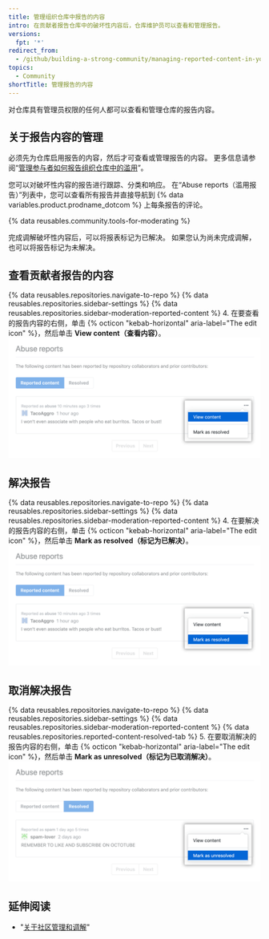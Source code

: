 ```yaml
---
title: 管理组织仓库中报告的内容
intro: 在贡献者报告仓库中的破坏性内容后，仓库维护员可以查看和管理报告。
versions:
  fpt: '*'
redirect_from:
  - /github/building-a-strong-community/managing-reported-content-in-your-organizations-repository
topics:
  - Community
shortTitle: 管理报告的内容
---
```


对仓库具有管理员权限的任何人都可以查看和管理仓库的报告内容。

## 关于报告内容的管理

必须先为仓库启用报告的内容，然后才可查看或管理报告的内容。 更多信息请参阅“[管理参与者如何报告组织仓库中的滥用](/communities/moderating-comments-and-conversations/managing-how-contributors-report-abuse-in-your-organizations-repository)”。

您可以对破坏性内容的报告进行跟踪、分类和响应。 在“Abuse reports（滥用报告）”列表中，您可以查看所有报告并直接导航到 {% data variables.product.prodname_dotcom %} 上每条报告的评论。

{% data reusables.community.tools-for-moderating %}

完成调解破坏性内容后，可以将报表标记为已解决。 如果您认为尚未完成调解，也可以将报告标记为未解决。

## 查看贡献者报告的内容

{% data reusables.repositories.navigate-to-repo %}
{% data reusables.repositories.sidebar-settings %}
{% data reusables.repositories.sidebar-moderation-reported-content %}
4. 在要查看的报告内容的右侧，单击 {% octicon "kebab-horizontal" aria-label="The edit icon" %}，然后单击 **View content（查看内容）**。 ![已报告内容的 Edit（编辑）菜单中的"View content（查看内容）"](/assets/images/help/repository/reported-content-report-view-content.png)

## 解决报告

{% data reusables.repositories.navigate-to-repo %}
{% data reusables.repositories.sidebar-settings %}
{% data reusables.repositories.sidebar-moderation-reported-content %}
4. 在要解决的报告内容的右侧，单击 {% octicon "kebab-horizontal" aria-label="The edit icon" %}，然后单击 **Mark as resolved（标记为已解决）**。 ![已报告内容的 Edit（编辑）菜单中的"Mark as resolved（标记为已解决）"](/assets/images/help/repository/reported-content-mark-report-as-resolved.png)

## 取消解决报告

{% data reusables.repositories.navigate-to-repo %}
{% data reusables.repositories.sidebar-settings %}
{% data reusables.repositories.sidebar-moderation-reported-content %}
{% data reusables.repositories.reported-content-resolved-tab %}
5. 在要取消解决的报告内容的右侧，单击 {% octicon "kebab-horizontal" aria-label="The edit icon" %}，然后单击 **Mark as unresolved（标记为已取消解决）**。 ![已报告内容的 Edit（编辑）菜单中的"Mark as unresolved（标记为已取消解决）"](/assets/images/help/repository/reported-content-mark-report-as-unresolved.png)

## 延伸阅读

- "[关于社区管理和调解](/communities/setting-up-your-project-for-healthy-contributions/about-community-management-and-moderation)"
